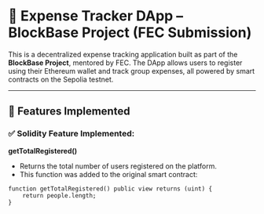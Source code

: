 # 💸 Expense Tracker DApp – BlockBase Project (FEC Submission)

This is a decentralized expense tracking application built as part of the **BlockBase Project**, mentored by FEC. The DApp allows users to register using their Ethereum wallet and track group expenses, all powered by smart contracts on the Sepolia testnet.

---

## 🚀 Features Implemented

### ✅ Solidity Feature Implemented:
**getTotalRegistered()**
- Returns the total number of users registered on the platform.
- This function was added to the original smart contract:
```solidity
function getTotalRegistered() public view returns (uint) {
    return people.length;
}
```

